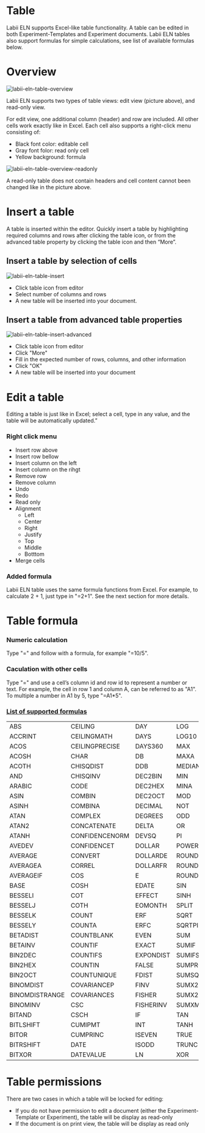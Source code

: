 # Table

Labii ELN supports Excel-like table functionality. A table can be edited in both Experiment-Templates and Experiment documents. Labii ELN tables also support formulas for simple calculations, see list of available formulas below.

# Overview

![labii-eln-table-overview](https://labiiblog.files.wordpress.com/2015/12/labii-eln-table-overview.png)

Labii ELN supports two types of table views: edit view (picture above), and read-only view.

For edit view, one additional column (header) and row are included. All other cells work exactly like in Excel. Each cell also supports a right-click menu consisting of:

* Black font color: editable cell
* Gray font folor: read only cell
* Yellow background: formula

![labii-eln-table-overview-readonly](https://labiiblog.files.wordpress.com/2015/12/labii-eln-table-overview-readonly.png)

A read-only table does not contain headers and cell content cannot been changed like in the picture above. 

# Insert a table

A table is inserted within the editor. Quickly insert a table by highlighting required columns and rows after clicking the table icon, or from the advanced table property by clicking the table icon and then “More”.

## Insert a table by selection of cells

![labii-eln-table-insert](https://labiiblog.files.wordpress.com/2015/12/labii-eln-table-insert.png)

* Click table icon from editor
* Select number of columns and rows
* A new table will be inserted into your document.

## Insert a table from advanced table properties

![labii-eln-table-insert-advanced](https://labiiblog.files.wordpress.com/2015/12/labii-eln-table-insert-advanced.png)

* Click table icon from editor
* Click "More"
* Fill in the expected number of rows, columns, and other information
* Click "OK"
* A new table will be inserted into your document

# Edit a table

Editing a table is just like in Excel; select a cell, type in any value, and the table will be automatically updated.”

### Right click menu
* Insert row above
* Insert row bellow
* Insert column on the left
* Insert column on the rihgt
* Remove row
* Remove column
* Undo
* Redo
* Read only
* Alignment
	* Left
	* Center
	* Right
	* Justify
	* Top
	* Middle
	* Botttom
* Merge cells

### Added formula
Labii ELN table uses the same formula functions from Excel. For example, to calculate 2 + 1, just type in "=2+1". See the next section for more details.

# Table formula
### Numeric calculation
Type "=" and follow with a formula, for example "=10/5".
### Caculation with other cells
Type "=" and use a cell’s column id and row id to represent a number or text. For example, the cell in row 1 and column A, can be referred to as "A1". To multiple a number in A1 by 5, type "=A1*5".
### [List of supported formulas](http://handsontable.github.io/ruleJS/)
| | | | |
|:------|:------|:------|:------|
| ABS| CEILING| DAY| LOG|
| ACCRINT| CEILINGMATH| DAYS| LOG10|
| ACOS| CEILINGPRECISE| DAYS360| MAX|
| ACOSH| CHAR| DB| MAXA|
| ACOTH| CHISQDIST| DDB| MEDIAN|
| AND| CHISQINV| DEC2BIN| MIN|
| ARABIC| CODE| DEC2HEX| MINA|
| ASIN| COMBIN| DEC2OCT| MOD|
| ASINH| COMBINA| DECIMAL| NOT|
| ATAN| COMPLEX| DEGREES| ODD|
| ATAN2| CONCATENATE| DELTA| OR|
| ATANH| CONFIDENCENORM| DEVSQ| PI|
| AVEDEV| CONFIDENCET| DOLLAR| POWER|
| AVERAGE| CONVERT| DOLLARDE| ROUND|
| AVERAGEA| CORREL| DOLLARFR| ROUNDDOWN|
| AVERAGEIF| COS| E| ROUNDUP|
| BASE| COSH| EDATE| SIN|
| BESSELI| COT| EFFECT| SINH|
| BESSELJ| COTH| EOMONTH| SPLIT|
| BESSELK| COUNT| ERF| SQRT|
| BESSELY| COUNTA| ERFC| SQRTPI|
| BETADIST| COUNTBLANK| EVEN| SUM|
| BETAINV| COUNTIF| EXACT| SUMIF|
| BIN2DEC| COUNTIFS| EXPONDIST| SUMIFS|
| BIN2HEX| COUNTIN| FALSE| SUMPRODUCT|
| BIN2OCT| COUNTUNIQUE| FDIST| SUMSQ|
| BINOMDIST| COVARIANCEP| FINV| SUMX2MY2|
| BINOMDISTRANGE| COVARIANCES| FISHER| SUMX2PY2|
| BINOMINV| CSC| FISHERINV| SUMXMY2|
| BITAND| CSCH| IF| TAN|
| BITLSHIFT| CUMIPMT| INT| TANH|
| BITOR| CUMPRINC| ISEVEN| TRUE|
| BITRSHIFT| DATE| ISODD| TRUNC|
| BITXOR| DATEVALUE| LN| XOR|

# Table permissions

There are two cases in which a table will be locked for editing:

* If you do not have permission to edit a document (either the Experiment-Template or Experiment), the table will be display as read-only
* If the document is on print view, the table will be display as read only
